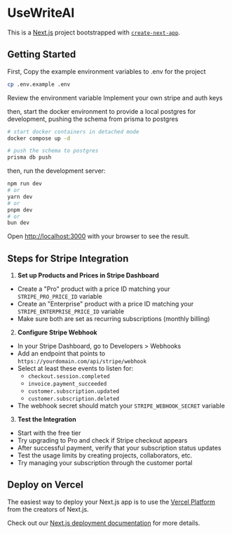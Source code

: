 # UseWriteAI
This is a [Next.js](https://nextjs.org) project bootstrapped with [`create-next-app`](https://nextjs.org/docs/app/api-reference/cli/create-next-app).

## Getting Started
First, Copy the example environment variables to .env for the project
```bash
cp .env.example .env
```
Review the environment variable
Implement your own stripe and auth keys

then, start the docker environment to provide a local postgres for development, pushing the schema from prisma to postgres
```bash
# start docker containers in detached mode
docker compose up -d

# push the schema to postgres
prisma db push
```

then, run the development server:

```bash
npm run dev
# or
yarn dev
# or
pnpm dev
# or
bun dev
```

Open [http://localhost:3000](http://localhost:3000) with your browser to see the result.

## Steps for Stripe Integration

1. **Set up Products and Prices in Stripe Dashboard**

  - Create a "Pro" product with a price ID matching your `STRIPE_PRO_PRICE_ID` variable
  - Create an "Enterprise" product with a price ID matching your `STRIPE_ENTERPRISE_PRICE_ID` variable 
  - Make sure both are set as recurring subscriptions (monthly billing)


2. **Configure Stripe Webhook**
  - In your Stripe Dashboard, go to Developers > Webhooks 
  - Add an endpoint that points to `https://yourdomain.com/api/stripe/webhook`
  - Select at least these events to listen for:
    - `checkout.session.completed`
    - `invoice.payment_succeeded`
    - `customer.subscription.updated`
    - `customer.subscription.deleted`
  - The webhook secret should match your `STRIPE_WEBHOOK_SECRET` variable


3. **Test the Integration**
  - Start with the free tier 
  - Try upgrading to Pro and check if Stripe checkout appears 
  - After successful payment, verify that your subscription status updates 
  - Test the usage limits by creating projects, collaborators, etc. 
  - Try managing your subscription through the customer portal

## Deploy on Vercel

The easiest way to deploy your Next.js app is to use the [Vercel Platform](https://vercel.com/new?utm_medium=default-template&filter=next.js&utm_source=create-next-app&utm_campaign=create-next-app-readme) from the creators of Next.js.

Check out our [Next.js deployment documentation](https://nextjs.org/docs/app/building-your-application/deploying) for more details.

